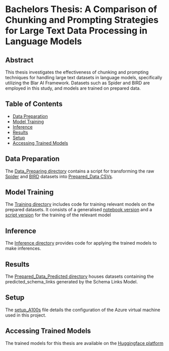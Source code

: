 # Bachelors Thesis: A Comparison of Chunking and Prompting Strategies for Large Text Data Processing in Language Models

## Abstract
This thesis investigates the effectiveness of chunking and prompting techniques for handling large text datasets in language models, specifically utilizing the Blar AI Framework. Datasets such as Spider and BIRD are employed in this study, and models are trained on prepared data.

## Table of Contents
* [Data Preparation](#Data-Preparation)
* [Model Training](#Model-Training)
* [Inference](#Inference)
* [Results](#Results)
* [Setup](#Setup)
* [Accessing Trained Models](#Accessing-Trained-Models)

## Data Preparation
The [Data_Preparing directory](https://github.com/NkITaa/NL2SQL/tree/main/Data_Preparing) contains a script for transforming the raw [Spider](https://yale-lily.github.io//spider) and [BIRD](https://bird-bench.github.io/) datasets into [Prepared_Data CSVs](https://github.com/NkITaa/NL2SQL/tree/main/Prepared_Data).

## Model Training 
The [Training directory](https://github.com/NkITaa/NL2SQL/tree/main/Training) includes code for training relevant models on the prepared datasets. It consists of a generalised [notebook version](https://github.com/NkITaa/NL2SQL/tree/main/Training/notebooks) and a [script version](https://github.com/NkITaa/NL2SQL/tree/main/Training/scripts) for the training of the relevant model

## Inference 
The [Inference directory](https://github.com/NkITaa/NL2SQL/tree/main/Inference) provides code for applying the trained models to make inferences.

## Results 
The [Prepared_Data_Predicted directory](https://github.com/NkITaa/NL2SQL/tree/main/Prepared_Data) houses datasets containing the predicted_schema_links generated by the Schema Links Model.

## Setup
The [setup_A100s](https://github.com/NkITaa/NL2SQL/blob/main/setup_A100s.rtf) file details the configuration of the Azure virtual machine used in this project.

## Accessing Trained Models
The trained models for this thesis are available on the [Huggingface platform](https://huggingface.co/BotoxBernd) 
